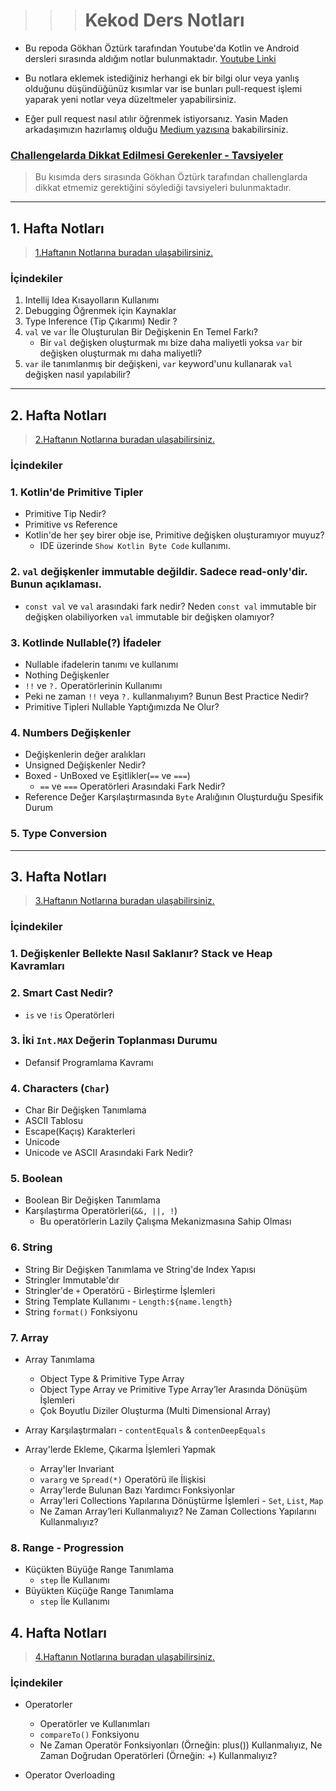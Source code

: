 > > > # Kekod Ders Notları

- Bu repoda Gökhan Öztürk tarafından Youtube'da Kotlin ve Android dersleri sırasında aldığım notlar
  bulunmaktadır. [Youtube Linki](https://www.youtube.com/@KeKod)

- Bu notlara eklemek istediğiniz herhangi ek bir bilgi olur veya yanlış olduğunu düşündüğünüz kısımlar var ise bunları
  pull-request
  işlemi yaparak yeni notlar veya düzeltmeler yapabilirsiniz.

- Eğer pull request nasıl atılır öğrenmek istiyorsanız. Yasin Maden arkadaşımızın hazırlamış
  olduğu [Medium yazısına](https://medium.com/@madenyasin/githubda-pull-request-nas%C4%B1l-olu%C5%9Fturulur-2de051dd9419)
  bakabilirsiniz.

### [Challengelarda Dikkat Edilmesi Gerekenler - Tavsiyeler](otherReadme/challenge/Challenge_Dikkat_Edilmesi_Gerekenler.md)

> Bu kısımda ders sırasında Gökhan Öztürk tarafından challenglarda dikkat etmemiz gerektiğini söylediği
> tavsiyeleri bulunmaktadır.

---

## 1. Hafta Notları

> [1.Haftanın Notlarına buradan ulaşabilirsiniz.](otherReadme/week1/1_Hafta_Notları.md)

### İçindekiler

1. Intellij Idea Kısayolların Kullanımı
2. Debugging Öğrenmek için Kaynaklar
3. Type Inference (Tip Çıkarımı) Nedir ?
4. `val` ve `var` İle Oluşturulan Bir Değişkenin En Temel Farkı?
    - Bir `val` değişken oluşturmak mı bize daha maliyetli yoksa `var` bir değişken oluşturmak mı daha maliyetli?
5. `var` ile tanımlanmış bir değişkeni, `var` keyword'unu kullanarak `val` değişken nasıl yapılabilir?

---

## 2. Hafta Notları

> [2.Haftanın Notlarına buradan ulaşabilirsiniz.](otherReadme/week2/2_Hafta_Notları.md)

### İçindekiler

### 1. Kotlin'de Primitive Tipler
- Primitive Tip Nedir? 
- Primitive vs Reference
- Kotlin'de her şey birer obje ise, Primitive değişken oluşturamıyor muyuz?
    - IDE üzerinde `Show Kotlin Byte Code` kullanımı.


### 2. `val` değişkenler immutable değildir. Sadece read-only'dir. Bunun açıklaması.
- `const val` ve `val` arasındaki fark nedir? Neden `const val` immutable bir değişken olabiliyorken
`val` immutable bir değişken olamıyor?


### 3. Kotlinde Nullable(?) İfadeler
- Nullable ifadelerin tanımı ve kullanımı
- Nothing Değişkenler
- `!!` ve `?.` Operatörlerinin Kullanımı
- Peki ne zaman `!!` veya `?.` kullanmalıyım? Bunun Best Practice Nedir?
- Primitive Tipleri Nullable Yaptığımızda Ne Olur?


### 4. Numbers Değişkenler
- Değişkenlerin değer aralıkları
- Unsigned Değişkenler Nedir?
- Boxed - UnBoxed ve Eşitlikler(`==` ve `===`)
  - `==` ve `===` Operatörleri Arasındaki Fark Nedir?
- Reference Değer Karşılaştırmasında `Byte` Aralığının Oluşturduğu Spesifik Durum


### 5. Type Conversion

---

## 3. Hafta Notları

> [3.Haftanın Notlarına buradan ulaşabilirsiniz.](otherReadme/week3/3_Hafta_Notları.md)

### İçindekiler

### 1. Değişkenler Bellekte Nasıl Saklanır? Stack ve Heap Kavramları


### 2. Smart Cast Nedir?
- `is` ve `!is` Operatörleri


### 3. İki `Int.MAX` Değerin Toplanması Durumu
- Defansif Programlama Kavramı


### 4. Characters (`Char`)
- Char Bir Değişken Tanımlama
- ASCII Tablosu
- Escape(Kaçış) Karakterleri
- Unicode
- Unicode ve ASCII Arasındaki Fark Nedir?


### 5. Boolean
- Boolean Bir Değişken Tanımlama
- Karşılaştırma Operatörleri(`&&, ||, !`)
  - Bu operatörlerin Lazily Çalışma Mekanizmasına Sahip Olması


### 6. String
- String Bir Değişken Tanımlama ve String'de Index Yapısı
- Stringler Immutable'dır
- Stringler'de `+` Operatörü - Birleştirme İşlemleri
- String Template Kullanımı - `Length:${name.length}`
- String `format()` Fonksiyonu


### 7. Array
- Array Tanımlama
   - Object Type & Primitive Type Array
   - Object Type Array ve Primitive Type Array’ler Arasında Dönüşüm İşlemleri
   - Çok Boyutlu Diziler Oluşturma (Multi Dimensional Array)
  

- Array Karşılaştırmaları - `contentEquals` & `contenDeepEquals`

- Array'lerde Ekleme, Çıkarma İşlemleri Yapmak
   - Array'ler Invariant
   - `vararg` ve `Spread(*)` Operatörü ile İlişkisi
   - Array'lerde Bulunan Bazı Yardımcı Fonksiyonlar
   - Array'leri Collections Yapılarına Dönüştürme İşlemleri - `Set`, `List`, `Map`
   - Ne Zaman Array’leri Kullanmalıyız? Ne Zaman Collections Yapılarını Kullanmalıyız?
     

### 8. Range - Progression
- Küçükten Büyüğe Range Tanımlama
   - `step` İle Kullanımı
- Büyükten Küçüğe Range Tanımlama
   - `step` İle Kullanımı


## 4. Hafta Notları

> [4.Haftanın Notlarına buradan ulaşabilirsiniz.](otherReadme/week4/4_hafta_notlari.md)

### İçindekiler

- Operatorler
  - Operatörler ve Kullanımları 
  - `compareTo()` Fonksiyonu
  - Ne Zaman Operatör Fonksiyonları (Örneğin: plus()) Kullanmalıyız, Ne Zaman Doğrudan Operatörleri (Örneğin: +) Kullanmalıyız?


- Operator Overloading